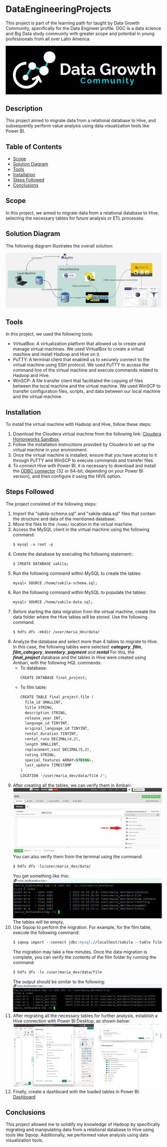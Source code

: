 # DataEngineeringProjects

This project is part of the learning path for taught by Data Growth Community, specifically for the Data Engineer profile. DGC is a data science and Big Data study community with greater scope and potential in young professionals from all over Latin America.

![DGC_logo](Images/DGC_Logo.jpg)

## Description

This project aimed to migrate data from a relational database to Hive, and subsequently perform value analysis using data visualization tools like Power BI.

## Table of Contents

- [Scope](#scope)
- [Solution Diagram](#solution-diagram)
- [Tools](#tools)
- [Installation](#installation)
- [Steps Followed](#steps-followed)
- [Conclusions](#conclusions)

## Scope

In this project, we aimed to migrate data from a relational database to Hive, selecting the necessary tables for future analysis or ETL processes.

## Solution Diagram

The following diagram illustrates the overall solution:

![Solution Diagram](Images/Flowchart.jpg)

## Tools

In this project, we used the following tools:
- VirtualBox: A virtualization platform that allowed us to create and manage virtual machines. We used VirtualBox to create a virtual machine and install Hadoop and Hive on it.
- PuTTY: A terminal client that enabled us to securely connect to the virtual machine using SSH protocol. We used PuTTY to access the command line of the virtual machine and execute commands related to Hadoop and Hive.
- WinSCP: A file transfer client that facilitated the copying of files between the local machine and the virtual machine. We used WinSCP to transfer configuration files, scripts, and data between our local machine and the virtual machine.

## Installation

To install the virtual machine with Hadoop and Hive, follow these steps:

1. Download the Cloudera virtual machine from the following link: [Cloudera Hortonworks Sandbox](https://www.cloudera.com/downloads/hortonworks-sandbox/hdp.html?utm_source=mktg-community).
2. Follow the installation instructions provided by Cloudera to set up the virtual machine in your environment.
3. Once the virtual machine is installed, ensure that you have access to it through PuTTY and WinSCP to execute commands and transfer files.
4. To connect Hive with Power BI, it is necessary to download and install the [ODBC connector](https://www.cloudera.com/downloads/connectors/hive/odbc/2-6-11.html) (32 or 64-bit, depending on your Power BI version), and then configure it using the HIVE option.

## Steps Followed

The project consisted of the following steps:

1. Import the "sakila-schema.sql" and "sakila-data.sql" files that contain the structure and data of the mentioned database.
2. Move the files to the `/home/` location in the virtual machine.
3. Access the MySQL client in the virtual machine using the following command:
   ```markdown
   $ mysql -u root -p
   ```
4. Create the database by executing the following statement:: 
   ```MARKDOWN
   $ CREATE DATABASE sakila;
   ```
5. Run the following command within MySQL to create the tables:
	```MARKDOWN
	mysql> SOURCE /home/sakila-schema.sql;
	```
6. Run the following command within MySQL to populate the tables:
	```MARKDOWN
	mysql> SOURCE /home/sakila-data.sql;
	```
7. Before starting the data migration from the virtual machine, create the data folder where the Hive tables will be stored. Use the following command:
	```MARKDOWN
	$ hdfs dfs -mkdir /user/maria_dev/data/
	```
8. Analyze the database and select more than 4 tables to migrate to Hive. In this case, the following tables were selected: ***category***, ***film***, ***film_category***, ***inventory***, ***payment*** and ***rental*** For this, the ***final_project*** database and the tables in Hive were created using Ambari, with the following HQL commands:
	- To database:
		```MARKDOWN
		CREATE DATABASE final_project;
		```
	- To film table:
		```MARKDOWN
		CREATE TABLE final_project.film (
		  film_id SMALLINT,
		  title STRING,
		  description STRING,
		  release_year INT,
		  language_id TINYINT,
		  original_language_id TINYINT,
		  rental_duration TINYINT,
		  rental_rate DECIMAL(4,2),
		  length SMALLINT,
		  replacement_cost DECIMAL(5,2),
		  rating STRING,
		  special_features ARRAY<STRING>,
		  last_update TIMESTAMP
		)
		LOCATION '/user/maria_dev/data/film /';
		```
9. After creating all the tables, we can verify them in Ambari:
	![Tablas_Ambari](Images/Tablas_vacias_Ambari.png)
	You can also verify them from the terminal using the command:
	```MARKDOWN
	$ hdfs dfs -ls/user/maria_dev/data/
	```
	You get something like this:
	![Tablas_vacias](Images/Tablas_vacias.png)
	The tables will be empty.
10. Use Sqoop to perform the migration. For example, for the film table, execute the following command:
	```MARKDOWN
	$ sqoop import --connect jdbc:mysql://localhost/sakila --table film --username root --password hortonworks1 --hive-import --hive-database 'final_project' --hive-table 'film'
	```
	The migration may take a few minutes. Once the data migration is complete, you can verify the contents of the film folder by running the command:
	```MARKDOWN
	$ hdfs dfs -ls /user/maria_dev/data/film
	```
	The output should be similar to the following:
	![Tablas_con_datos](Images/Film_table_data.png)
11. After migrating all the necessary tables for further analysis, establish a Hive connection with Power BI Desktop, as shown below:
	![PowerBi_conection](Images/conexion_powerbi.png)
12. Finally, create a dashboard with the loaded tables in Power BI. [Dashboard](https://app.powerbi.com/view?r=eyJrIjoiOWY1Y2FhZmYtMjE3MC00MmIxLWE4YTktYWQwMjg1Y2FiYTRlIiwidCI6IjFlYmE0NDNmLTIzZTUtNDUzNC05MGQxLTA5NzZhYWJlODZhYyIsImMiOjR9)

## Conclusions
This project allowed me to solidify my knowledge of Hadoop by specifically migrating and manipulating data from a relational database to Hive using tools like Sqoop. Additionally, we performed value analysis using data visualization tools.
